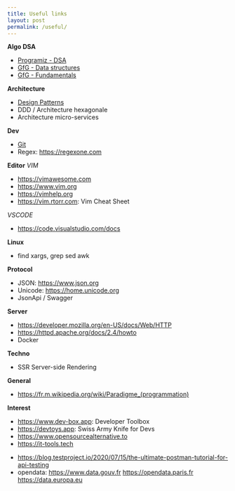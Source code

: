 ```yaml
---
title: Useful links
layout: post
permalink: /useful/
---
```


**Algo DSA**
+ [Programiz - DSA](https://www.programiz.com/dsa)
+ [GfG - Data structures](https://www.geeksforgeeks.org/data-structures)
+ [GfG - Fundamentals](https://www.geeksforgeeks.org/fundamentals-of-algorithms)

**Architecture**
* [Design Patterns](https://en.wikipedia.org/wiki/Software_design_pattern)
* DDD / Architecture hexagonale
* Architecture micro-services

**Dev**
+ [Git](https://git-scm.com/doc)
+ Regex: https://regexone.com

**Editor**
_VIM_
* https://vimawesome.com
* https://www.vim.org
* https://vimhelp.org
* https://vim.rtorr.com: Vim Cheat Sheet

_VSCODE_
* https://code.visualstudio.com/docs

**Linux**
- find xargs, grep sed awk

**Protocol**
* JSON: https://www.json.org
* Unicode: https://home.unicode.org
* JsonApi / Swagger

**Server**
* https://developer.mozilla.org/en-US/docs/Web/HTTP
* https://httpd.apache.org/docs/2.4/howto
* Docker

**Techno**
* SSR Server-side Rendering

**General**
- https://fr.m.wikipedia.org/wiki/Paradigme_(programmation)

**Interest**
- https://www.dev-box.app: Developer Toolbox
- https://devtoys.app: Swiss Army Knife for Devs
- https://www.opensourcealternative.to
- https://it-tools.tech
* https://blog.testproject.io/2020/07/15/the-ultimate-postman-tutorial-for-api-testing
* opendata: https://www.data.gouv.fr https://opendata.paris.fr https://data.europa.eu

